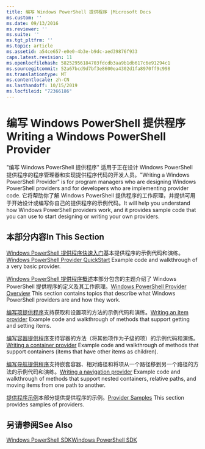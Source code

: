 ```yaml
---
title: 编写 Windows PowerShell 提供程序 |Microsoft Docs
ms.custom: ''
ms.date: 09/13/2016
ms.reviewer: ''
ms.suite: ''
ms.tgt_pltfrm: ''
ms.topic: article
ms.assetid: a54ce657-e0e0-4b3e-b9dc-aed39876f933
caps.latest.revision: 11
ms.openlocfilehash: 58252956184703fdcdb3aa9b1db617c6e91294c1
ms.sourcegitcommit: 52a67bcd9d7bf3e8600ea4302d1fa8970ff9c998
ms.translationtype: MT
ms.contentlocale: zh-CN
ms.lasthandoff: 10/15/2019
ms.locfileid: "72366186"
---
```

# <a name="writing-a-windows-powershell-provider"></a><span data-ttu-id="f4962-102">编写 Windows PowerShell 提供程序</span><span class="sxs-lookup"><span data-stu-id="f4962-102">Writing a Windows PowerShell Provider</span></span>

<span data-ttu-id="f4962-103">"编写 Windows PowerShell 提供程序" 适用于正在设计 Windows PowerShell 提供程序的程序管理器和实现提供程序代码的开发人员。</span><span class="sxs-lookup"><span data-stu-id="f4962-103">"Writing a Windows PowerShell Provider" is for program managers who are designing Windows PowerShell providers and for developers who are implementing provider code.</span></span> <span data-ttu-id="f4962-104">它将帮助你了解 Windows PowerShell 提供程序的工作原理，并提供可用于开始设计或编写你自己的提供程序的示例代码。</span><span class="sxs-lookup"><span data-stu-id="f4962-104">It will help you understand how Windows PowerShell providers work, and it provides sample code that you can use to start designing or writing your own providers.</span></span>

## <a name="in-this-section"></a><span data-ttu-id="f4962-105">本部分内容</span><span class="sxs-lookup"><span data-stu-id="f4962-105">In This Section</span></span>

<span data-ttu-id="f4962-106">[Windows PowerShell 提供程序快速入门](./windows-powershell-provider-quickstart.md)基本提供程序的示例代码和演练。</span><span class="sxs-lookup"><span data-stu-id="f4962-106">[Windows PowerShell Provider QuickStart](./windows-powershell-provider-quickstart.md) Example code and walkthrough of a very basic provider.</span></span>

<span data-ttu-id="f4962-107">[Windows PowerShell 提供程序概述](./windows-powershell-provider-overview.md)本部分包含的主题介绍了 Windows PowerShell 提供程序的定义及其工作原理。</span><span class="sxs-lookup"><span data-stu-id="f4962-107">[Windows PowerShell Provider Overview](./windows-powershell-provider-overview.md) This section contains topics that describe what Windows PowerShell providers are and how they work.</span></span>

<span data-ttu-id="f4962-108">[编写项提供程序](./writing-an-item-provider.md)支持获取和设置项的方法的示例代码和演练。</span><span class="sxs-lookup"><span data-stu-id="f4962-108">[Writing an item provider](./writing-an-item-provider.md) Example code and walkthrough of methods that support getting and setting items.</span></span>

<span data-ttu-id="f4962-109">[编写容器提供程序](./writing-a-container-provider.md)支持容器的方法（将其他项作为子级的项）的示例代码和演练。</span><span class="sxs-lookup"><span data-stu-id="f4962-109">[Writing a container provider](./writing-a-container-provider.md) Example code and walkthrough of methods that support containers (items that have other items as children).</span></span>

<span data-ttu-id="f4962-110">[编写导航提供程序](./writing-a-navigation-provider.md)支持嵌套容器、相对路径和将项从一个路径移到另一个路径的方法的示例代码和演练。</span><span class="sxs-lookup"><span data-stu-id="f4962-110">[Writing a navigation provider](./writing-a-navigation-provider.md) Example code and walkthrough of methods that support nested containers, relative paths, and moving items from one path to another.</span></span>

<span data-ttu-id="f4962-111">[提供程序示例](./provider-samples.md)本部分提供提供程序的示例。</span><span class="sxs-lookup"><span data-stu-id="f4962-111">[Provider Samples](./provider-samples.md) This section provides samples of providers.</span></span>

## <a name="see-also"></a><span data-ttu-id="f4962-112">另请参阅</span><span class="sxs-lookup"><span data-stu-id="f4962-112">See Also</span></span>

[<span data-ttu-id="f4962-113">Windows PowerShell SDK</span><span class="sxs-lookup"><span data-stu-id="f4962-113">Windows PowerShell SDK</span></span>](../windows-powershell-reference.md)